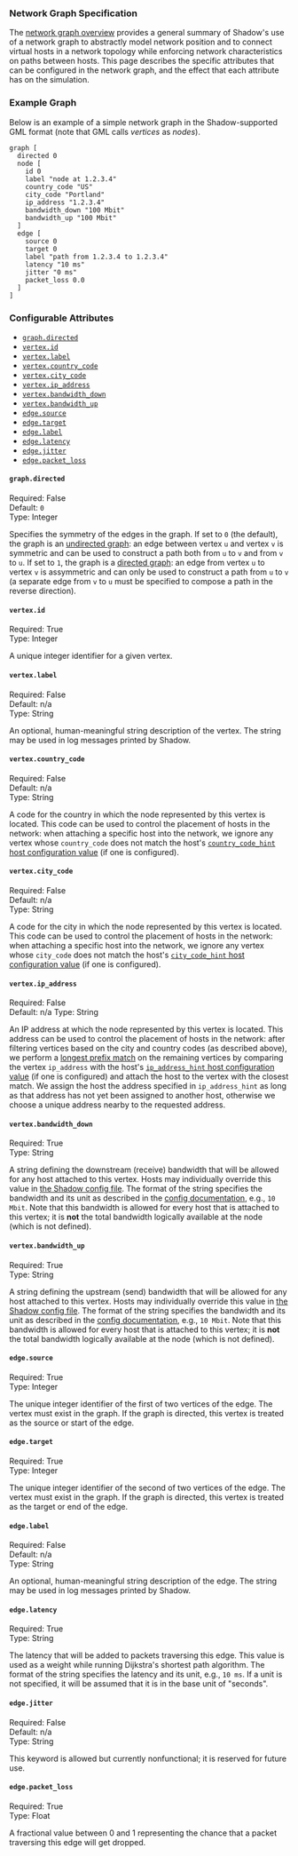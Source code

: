### Network Graph Specification

The [network graph overview](network_graph_overview.md) provides a general
summary of Shadow's use of a network graph to abstractly model network position
and to connect virtual hosts in a network topology while enforcing network
characteristics on paths between hosts. This page describes the specific
attributes that can be configured in the network graph, and the effect that each
attribute has on the simulation.

### Example Graph

Below is an example of a simple network graph in the Shadow-supported GML format
(note that GML calls _vertices_ as _nodes_).

```gml
graph [
  directed 0
  node [
    id 0
    label "node at 1.2.3.4"
    country_code "US"
    city_code "Portland"
    ip_address "1.2.3.4"
    bandwidth_down "100 Mbit"
    bandwidth_up "100 Mbit"
  ]
  edge [
    source 0
    target 0
    label "path from 1.2.3.4 to 1.2.3.4"
    latency "10 ms"
    jitter "0 ms"
    packet_loss 0.0
  ]
]
```

### Configurable Attributes

- [`graph.directed`](#graphdirected)
- [`vertex.id`](#vertexid)
- [`vertex.label`](#vertexlabel)
- [`vertex.country_code`](#vertexcountry_code)
- [`vertex.city_code`](#vertexcity_code)
- [`vertex.ip_address`](#vertexip_address)
- [`vertex.bandwidth_down`](#vertexbandwidth_down)
- [`vertex.bandwidth_up`](#vertexbandwidth_up)
- [`edge.source`](#edgesource)
- [`edge.target`](#edgetarget)
- [`edge.label`](#edgelabel)
- [`edge.latency`](#edgelatency)
- [`edge.jitter`](#edgejitter)
- [`edge.packet_loss`](#edgepacket_loss)

#### `graph.directed`

Required: False  
Default: `0`  
Type: Integer

Specifies the symmetry of the edges in the graph. If set to `0` (the default),
the graph is an [undirected
graph](https://en.wikipedia.org/wiki/Graph_(discrete_mathematics)): an edge
between vertex `u` and vertex `v` is symmetric and can be used to construct a
path both from `u` to `v` and from `v` to `u`. If set to `1`, the graph is a
[directed graph](https://en.wikipedia.org/wiki/Directed_graph): an edge from
vertex `u` to vertex `v` is assymmetric and can only be used to construct a path
from `u` to `v` (a separate edge from `v` to `u` must be specified to compose a
path in the reverse direction).

#### `vertex.id`

Required: True  
Type: Integer

A unique integer identifier for a given vertex.

#### `vertex.label`

Required: False  
Default: n/a  
Type: String

An optional, human-meaningful string description of the vertex. The string may
be used in log messages printed by Shadow.

#### `vertex.country_code`

Required: False  
Default: n/a  
Type: String

A code for the country in which the node represented by this vertex is located.
This code can be used to control the placement of hosts in the network: when
attaching a specific host into the network, we ignore any vertex whose
`country_code` does not match the host's [`country_code_hint` host configuration
value](shadow_config_spec.md#host_defaultscountry_code_hint) (if one is
configured).

#### `vertex.city_code`

Required: False  
Default: n/a  
Type: String

A code for the city in which the node represented by this vertex is located.
This code can be used to control the placement of hosts in the network: when
attaching a specific host into the network, we ignore any vertex whose
`city_code` does not match the host's [`city_code_hint` host configuration
value](shadow_config_spec.md#host_defaultscity_code_hint) (if one is
configured).

#### `vertex.ip_address`

Required: False  
Default: n/a
Type: String

An IP address at which the node represented by this vertex is located. This
address can be used to control the placement of hosts in the network: after
filtering vertices based on the city and country codes (as described above), we
perform a [longest prefix
match](https://en.wikipedia.org/wiki/Longest_prefix_match) on the remaining
vertices by comparing the vertex `ip_address` with the host's [`ip_address_hint`
host configuration value](shadow_config_spec.md#host_defaultsip_address_hint)
(if one is configured) and attach the host to the vertex with the closest match.
We assign the host the address specified in `ip_address_hint` as long as that
address has not yet been assigned to another host, otherwise we choose a unique
address nearby to the requested address.

#### `vertex.bandwidth_down`

Required: True  
Type: String

A string defining the downstream (receive) bandwidth that will be allowed for
any host attached to this vertex. Hosts may individually override this value in
[the Shadow config file](shadow_config_spec.md#hostshostnamebandwidth_down).
The format of the string specifies the bandwidth and its unit as described in
the [config documentation](shadow_config_spec.md), e.g., `10 Mbit`. Note that
this bandwidth is allowed for every host that is attached to this vertex; it is
**not** the total bandwidth logically available at the node (which is not
defined).

#### `vertex.bandwidth_up`

Required: True  
Type: String

A string defining the upstream (send) bandwidth that will be allowed for any
host attached to this vertex. Hosts may individually override this value in [the
Shadow config file](shadow_config_spec.md#hostshostnamebandwidth_up). The
format of the string specifies the bandwidth and its unit as described in the
[config documentation](shadow_config_spec.md), e.g., `10 Mbit`. Note that
this bandwidth is allowed for every host that is attached to this vertex; it is
**not** the total bandwidth logically available at the node (which is not
defined).

#### `edge.source`

Required: True  
Type: Integer

The unique integer identifier of the first of two vertices of the edge. The
vertex must exist in the graph. If the graph is directed, this vertex is treated
as the source or start of the edge.

#### `edge.target`

Required: True  
Type: Integer

The unique integer identifier of the second of two vertices of the edge. The
vertex must exist in the graph. If the graph is directed, this vertex is treated
as the target or end of the edge.

#### `edge.label`

Required: False  
Default: n/a  
Type: String

An optional, human-meaningful string description of the edge. The string may be
used in log messages printed by Shadow.

#### `edge.latency`

Required: True  
Type: String

The latency that will be added to packets traversing this edge. This value is
used as a weight while running Dijkstra's shortest path algorithm. The format of
the string specifies the latency and its unit, e.g., `10 ms`. If a unit is not
specified, it will be assumed that it is in the base unit of "seconds".

#### `edge.jitter`

Required: False  
Default: n/a  
Type: String

This keyword is allowed but currently nonfunctional; it is reserved for future
use.

#### `edge.packet_loss`

Required: True  
Type: Float

A fractional value between 0 and 1 representing the chance that a packet
traversing this edge will get dropped.
